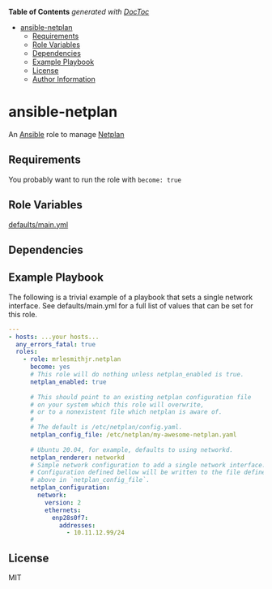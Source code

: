 <!-- START doctoc generated TOC please keep comment here to allow auto update -->
<!-- DON'T EDIT THIS SECTION, INSTEAD RE-RUN doctoc TO UPDATE -->

**Table of Contents** _generated with [DocToc](https://github.com/thlorenz/doctoc)_

- [ansible-netplan](#ansible-netplan)
  - [Requirements](#requirements)
  - [Role Variables](#role-variables)
  - [Dependencies](#dependencies)
  - [Example Playbook](#example-playbook)
  - [License](#license)
  - [Author Information](#author-information)

<!-- END doctoc generated TOC please keep comment here to allow auto update -->

# ansible-netplan

An [Ansible](https://www.ansible.com) role to manage [Netplan](https://netplan.io)

## Requirements

You probably want to run the role with `become: true`

## Role Variables

[defaults/main.yml](defaults/main.yml)

## Dependencies

## Example Playbook

The following is a trivial example of a playbook that sets a single
network interface.  See defaults/main.yml for a full list of values
that can be set for this role.

```yaml
---
- hosts: ...your hosts...
  any_errors_fatal: true
  roles:
    - role: mrlesmithjr.netplan
      become: yes
      # This role will do nothing unless netplan_enabled is true.
      netplan_enabled: true
      
      # This should point to an existing netplan configuration file 
      # on your system which this role will overwrite, 
      # or to a nonexistent file which netplan is aware of.
      #
      # The default is /etc/netplan/config.yaml.
      netplan_config_file: /etc/netplan/my-awesome-netplan.yaml
      
      # Ubuntu 20.04, for example, defaults to using networkd.
      netplan_renderer: networkd
      # Simple network configuration to add a single network interface.
      # Configuration defined bellow will be written to the file defined
      # above in `netplan_config_file`.
      netplan_configuration:
        network:
          version: 2
          ethernets:
            enp28s0f7:
              addresses:
                - 10.11.12.99/24
```

## License

MIT



